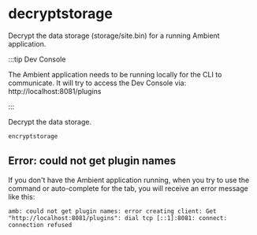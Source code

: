 # decryptstorage

Decrypt the data storage (storage/site.bin) for a running Ambient application.

:::tip Dev Console

The Ambient application needs to be running locally for the CLI to communicate. It will try to access the Dev Console via: http://localhost:8081/plugins

:::

Decrypt the data storage.

```bash
encryptstorage
```

## Error: could not get plugin names

If you don't have the Ambient application running, when you try to use the command or auto-complete for the tab, you will receive an error message like this:

```
amb: could not get plugin names: error creating client: Get "http://localhost:8081/plugins": dial tcp [::1]:8081: connect: connection refused
```